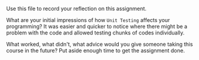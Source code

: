 Use this file to record your reflection on this assignment.

What are your initial impressions of how `Unit Testing` affects your programming? It was easier and quicker to notice where there might be a problem with the code and allowed testing chunks of codes individually. 


What worked, what didn't, what advice would you give someone taking this course in the future? Put aside enough time to get the assignment done. 
